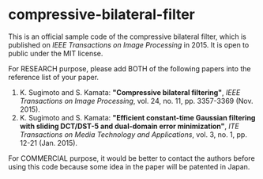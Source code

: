 # compressive-bilateral-filter

This is an official sample code of the compressive bilateral filter, which is published on *IEEE Transactions on Image Processing* in 2015. It is open to public under the MIT license.

For RESEARCH purpose, please add BOTH of the following papers into the reference list of your paper.

1. K. Sugimoto and S. Kamata: **"Compressive bilateral filtering"**, *IEEE Transactions on Image Processing*, vol. 24, no. 11, pp. 3357-3369 (Nov. 2015).
2. K. Sugimoto and S. Kamata: **"Efficient constant-time Gaussian filtering with sliding DCT/DST-5 and dual-domain error minimization"**, *ITE Transactions on Media Technology and Applications*, vol. 3, no. 1, pp. 12-21 (Jan. 2015).

For COMMERCIAL purpose, it would be better to contact the authors before using this code because some idea in the paper will be patented in Japan.


